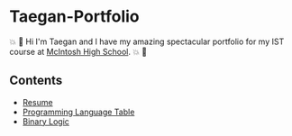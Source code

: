 # Taegan-Portfolio
:boom: 🐔 Hi I'm Taegan and I have my amazing spectacular portfolio for my IST course at [McIntosh High School](https://www.fcboe.org/mhs). :boom:  👹

## Contents 
- [Resume](RESUME.md)
- [Programming Language Table](PROGRAMMING-LANGUAGE-TABLE.md)
- [Binary Logic](Binary-Logic.md)
